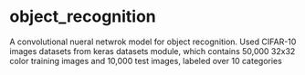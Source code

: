 # object_recognition
A convolutional nueral netwrok model for object recognition.
Used CIFAR-10 images datasets from keras datasets module, which contains
50,000 32x32 color training images and 10,000 test images, labeled over 10
categories
